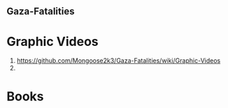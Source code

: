 ## Gaza-Fatalities

# Graphic Videos
1. https://github.com/Mongoose2k3/Gaza-Fatalities/wiki/Graphic-Videos
2. 

# Books


        
